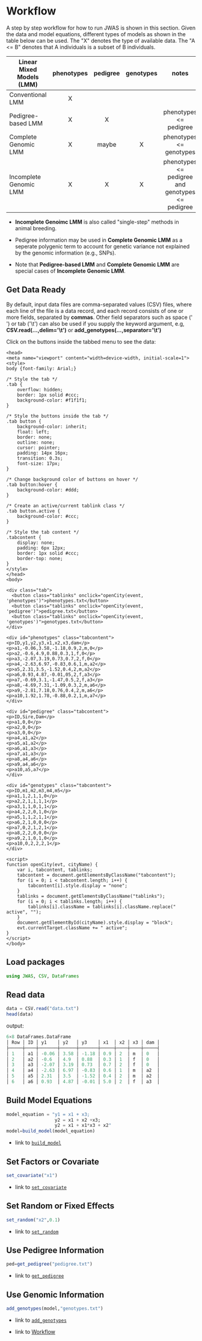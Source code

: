# Workflow

A step by step workflow for how to run JWAS is shown in this section. Given the data and model equations, different types of models
as shown in the table below can be  used. The "X" denotes the type of available data. The "A <= B" denotes that A individuals is a subset of B individuals.  


| Linear Mixed Models (LMM) |    phenotypes | pedigree  | genotypes | notes                  |
| ------------------------- |:-------------:|:---------:|:---------:|:----------------------:|
| Conventional LMM          |              X|           |           |                        |
| Pedigree-based LMM        |              X|         X |           | phenotypes <= pedigree |
| Complete Genomic LMM      |              X|     maybe |          X| phenotypes <= genotypes|
| Incomplete Genomic LMM    |              X|         X |          X| phenotypes <= pedigree and genotypes <= pedigree|


* **Incomplete Genoimc LMM** is also called "single-step" methods in animal breeding.

* Pedigree information may be used in **Complete Genomic LMM** as a seperate polygenic term to account for genetic variance not explained by the genomic information (e.g., SNPs).

* Note that **Pedigree-based LMM** and **Complete Genomic LMM** are special cases of **Incomplete Genomic LMM**.


## Get Data Ready

By default, input data files are comma-separated values (CSV) files, where each line of the file is a data record, and each record consists of one or more fields, separated by **commas**. Other field separators such as space (' ') or tab ('\t') can also be used if you supply the keyword argument, e.g, **CSV.read(...,delim='\t')** or **add_genotypes(...,separator='\t')**

Click on the buttons inside the tabbed menu to see the data:


```@raw html
<head>
<meta name="viewport" content="width=device-width, initial-scale=1">
<style>
body {font-family: Arial;}

/* Style the tab */
.tab {
    overflow: hidden;
    border: 1px solid #ccc;
    background-color: #f1f1f1;
}

/* Style the buttons inside the tab */
.tab button {
    background-color: inherit;
    float: left;
    border: none;
    outline: none;
    cursor: pointer;
    padding: 14px 16px;
    transition: 0.3s;
    font-size: 17px;
}

/* Change background color of buttons on hover */
.tab button:hover {
    background-color: #ddd;
}

/* Create an active/current tablink class */
.tab button.active {
    background-color: #ccc;
}

/* Style the tab content */
.tabcontent {
    display: none;
    padding: 6px 12px;
    border: 1px solid #ccc;
    border-top: none;
}
</style>
</head>
<body>

<div class="tab">
  <button class="tablinks" onclick="openCity(event, 'phenotypes')">phenotypes.txt</button>
  <button class="tablinks" onclick="openCity(event, 'pedigree')">pedigree.txt</button>
  <button class="tablinks" onclick="openCity(event, 'genotypes')">genotypes.txt</button>
</div>

<div id="phenotypes" class="tabcontent">
<p>ID,y1,y2,y3,x1,x2,x3,dam</p>
<p>a1,-0.06,3.58,-1.18,0.9,2,m,0</p>
<p>a2,-0.6,4.9,0.88,0.3,1,f,0</p>
<p>a3,-2.07,3.19,0.73,0.7,2,f,0</p>
<p>a4,-2.63,6.97,-0.83,0.6,1,m,a2</p>
<p>a5,2.31,3.5,-1.52,0.4,2,m,a2</p>
<p>a6,0.93,4.87,-0.01,05,2,f,a3</p>
<p>a7,-0.69,3.1,-1.47,0.5,2,f,a3</p>
<p>a8,-4.69,7.31,-1.09,0.3,2,m,a6</p>
<p>a9,-2.81,7.18,0.76,0.4,2,m,a6</p>
<p>a10,1.92,1.78,-0.88,0.2,1,m,a7</p>
</div>

<div id="pedigree" class="tabcontent">
<p>ID,Sire,Dam</p>
<p>a1,0,0</p>
<p>a2,0,0</p>
<p>a3,0,0</p>
<p>a4,a1,a2</p>
<p>a5,a1,a2</p>
<p>a6,a1,a3</p>
<p>a7,a1,a3</p>
<p>a8,a4,a6</p>
<p>a9,a4,a6</p>
<p>a10,a5,a7</p>
</div>

<div id="genotypes" class="tabcontent">
<p>ID,m1,m2,m3,m4,m5</p>
<p>a1,1,2,1,1,0</p>
<p>a2,2,1,1,1,1</p>
<p>a3,1,1,0,1,1</p>
<p>a4,2,2,0,1,0</p>
<p>a5,1,1,2,1,1</p>
<p>a6,2,1,0,0,0</p>
<p>a7,0,2,1,2,1</p>
<p>a8,2,2,0,0,0</p>
<p>a9,2,1,0,1,0</p>
<p>a10,0,2,2,2,1</p>
</div>

<script>
function openCity(evt, cityName) {
    var i, tabcontent, tablinks;
    tabcontent = document.getElementsByClassName("tabcontent");
    for (i = 0; i < tabcontent.length; i++) {
        tabcontent[i].style.display = "none";
    }
    tablinks = document.getElementsByClassName("tablinks");
    for (i = 0; i < tablinks.length; i++) {
        tablinks[i].className = tablinks[i].className.replace(" active", "");
    }
    document.getElementById(cityName).style.display = "block";
    evt.currentTarget.className += " active";
}
</script>
</body>
```

## Load packages
```julia
using JWAS, CSV, DataFrames
```


## Read data

```julia
data = CSV.read("data.txt")
head(data)
```

output:
```julia
6×8 DataFrames.DataFrame
│ Row │ ID │ y1    │ y2   │ y3    │ x1  │ x2 │ x3 │ dam │
├─────┼────┼───────┼──────┼───────┼─────┼────┼────┼─────┤
│ 1   │ a1 │ -0.06 │ 3.58 │ -1.18 │ 0.9 │ 2  │ m  │ 0   │
│ 2   │ a2 │ -0.6  │ 4.9  │ 0.88  │ 0.3 │ 1  │ f  │ 0   │
│ 3   │ a3 │ -2.07 │ 3.19 │ 0.73  │ 0.7 │ 2  │ f  │ 0   │
│ 4   │ a4 │ -2.63 │ 6.97 │ -0.83 │ 0.6 │ 1  │ m  │ a2  │
│ 5   │ a5 │ 2.31  │ 3.5  │ -1.52 │ 0.4 │ 2  │ m  │ a2  │
│ 6   │ a6 │ 0.93  │ 4.87 │ -0.01 │ 5.0 │ 2  │ f  │ a3  │
```
## Build Model Equations

```julia
model_equation = "y1 = x1 + x3;
                  y2 = x1 + x2 +x3;  
                  y2 = x1 + x1*x3 + x2"
model=build_model(model_equation)
```

- link to [`build_model`](@ref)

## Set Factors or Covariate
```julia
set_covariate("x1")
```

- link to [`set_covariate`](@ref)


## Set Random or Fixed Effects
```julia
set_random("x2",0.1)
```

- link to [`set_random`](@ref)


## Use Pedigree Information
```julia
ped=get_pedigree("pedigree.txt")
```

- link to [`get_pedigree`](@ref)


## Use Genomic Information
```julia
add_genotypes(model,"genotypes.txt")
```

- link to [`add_genotypes`](@ref)


- link to [Workflow](@ref)
